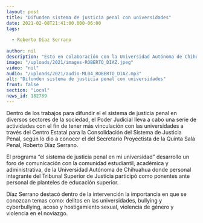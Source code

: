 ```yaml
---
layout: post
title: "Difunden sistema de justicia penal con universidades"
date: 2021-02-08T21:41:00.000-06:00
tags:
  
  - Roberto Díaz Serrano
  
author: nil
description: "Esto en colaboración con la Universidad Autónoma de Chihuahua."
image: "/uploads/2021/images-ROBERTO_DIAZ.jpeg"
video: "nil"
audio: "/uploads/2021/audio-ML04_ROBERTO_DIAZ.mp3"
alt: "Difunden sistema de justicia penal con universidades"
front: false
section: "Local"
news_id: 182789
---
```


Dentro de los trabajos para difundir el el sistema de justicia penal en diversos sectores de la sociedad, el Poder Judicial lleva a cabo una serie de actividades con el fin de tener más  vinculación con las universidades a través del Centro Estatal para la Consolidación del Sistema de Justicia Penal, según lo dio a conocer el del Secretario Proyectista de la Quinta Sala Penal, Roberto Díaz Serrano. 

El programa “el sistema de justicia penal en mi universidad” desarrollo un foro de comunicación con la comunidad estudiantil, académica y administrativa, de la Universidad Autónoma de Chihuahua donde personal integrante del Tribunal Superior de Justicia participó como ponentes ante personal de planteles de educación superior.

Díaz Serrano destacó dentro de la intervención la importancia en que se conozcan temas como: delitos en las universidades, bullying y cyberbullying, acoso y hostigamiento sexual, violencia de género y violencia en el noviazgo.